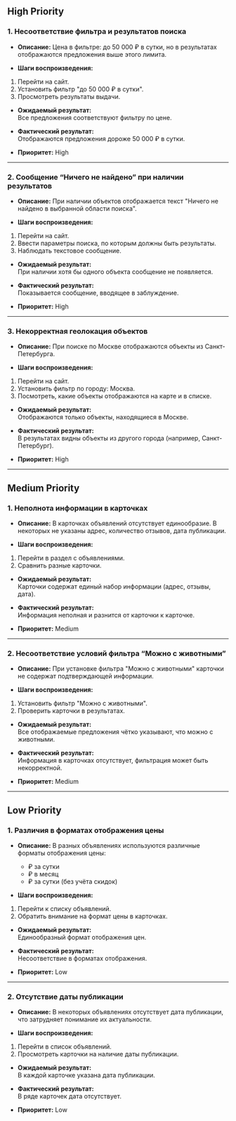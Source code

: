 ## High Priority

### 1. Несоответствие фильтра и результатов поиска
- **Описание:** Цена в фильтре: до 50 000 ₽ в сутки, но в результатах отображаются предложения выше этого лимита.

- **Шаги воспроизведения:**

1. Перейти на сайт.
2. Установить фильтр "до 50 000 ₽ в сутки".
3. Просмотреть результаты выдачи.

- **Ожидаемый результат:**  
  Все предложения соответствуют фильтру по цене.

- **Фактический результат:**  
  Отображаются предложения дороже 50 000 ₽ в сутки.

- **Приоритет:** High

---

### 2. Сообщение “Ничего не найдено” при наличии результатов
- **Описание:** При наличии объектов отображается текст "Ничего не найдено в выбранной области поиска".

- **Шаги воспроизведения:**

1. Перейти на сайт.
2. Ввести параметры поиска, по которым должны быть результаты.
3. Наблюдать текстовое сообщение.

- **Ожидаемый результат:**  
  При наличии хотя бы одного объекта сообщение не появляется.

- **Фактический результат:**  
  Показывается сообщение, вводящее в заблуждение.

- **Приоритет:** High

---

### 3. Некорректная геолокация объектов
- **Описание:** При поиске по Москве отображаются объекты из Санкт-Петербурга.

- **Шаги воспроизведения:**

1. Перейти на сайт.
2. Установить фильтр по городу: Москва.
3. Посмотреть, какие объекты отображаются на карте и в списке.

- **Ожидаемый результат:**  
  Отображаются только объекты, находящиеся в Москве.

- **Фактический результат:**  
  В результатах видны объекты из другого города (например, Санкт-Петербург).

- **Приоритет:** High

---

## Medium Priority

### 1. Неполнота информации в карточках
- **Описание:** В карточках объявлений отсутствует единообразие. В некоторых не указаны адрес, количество отзывов, дата публикации.

- **Шаги воспроизведения:**

1. Перейти в раздел с объявлениями.
2. Сравнить разные карточки.

- **Ожидаемый результат:**  
  Карточки содержат единый набор информации (адрес, отзывы, дата).

- **Фактический результат:**  
  Информация неполная и разнится от карточки к карточке.

- **Приоритет:** Medium

---

### 2. Несоответствие условий фильтра “Можно с животными”
- **Описание:** При установке фильтра "Можно с животными" карточки не содержат подтверждающей информации.

- **Шаги воспроизведения:**

1. Установить фильтр "Можно с животными".
2. Проверить карточки в результатах.

- **Ожидаемый результат:**  
  Все отображаемые предложения чётко указывают, что можно с животными.

- **Фактический результат:**  
  Информация в карточках отсутствует, фильтрация может быть некорректной.

- **Приоритет:** Medium

---

## Low Priority

### 1. Различия в форматах отображения цены
- **Описание:** В разных объявлениях используются различные форматы отображения цены:
  - ₽ за сутки
  - ₽ в месяц
  - ₽ за сутки (без учёта скидок)

- **Шаги воспроизведения:**

1. Перейти к списку объявлений.
2. Обратить внимание на формат цены в карточках.

- **Ожидаемый результат:**  
  Единообразный формат отображения цен.

- **Фактический результат:**  
  Несоответствие в форматах отображения.

- **Приоритет:** Low

---

### 2. Отсутствие даты публикации
- **Описание:** В некоторых объявлениях отсутствует дата публикации, что затрудняет понимание их актуальности.

- **Шаги воспроизведения:**

1. Перейти в список объявлений.
2. Просмотреть карточки на наличие даты публикации.

- **Ожидаемый результат:**  
  В каждой карточке указана дата публикации.

- **Фактический результат:**  
  В ряде карточек дата отсутствует.

- **Приоритет:** Low

